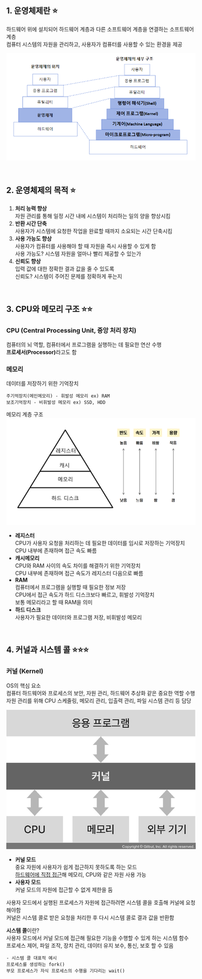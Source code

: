 ## 1. 운영체제란 ⭐

하드웨어 위에 설치되어 하드웨어 계층과 다른 소프트웨어 계층을 연결하는 소프트웨어 계층  
 컴퓨터 시스템의 자원을 관리하고, 사용자가 컴퓨터를 사용할 수 있는 환경을 제공

![alt text](./images/image-0.png)

<br>

## 2. 운영체제의 목적 ⭐

1. <b>처리 능력 향상</b>  
   자원 관리를 통해 일정 시간 내에 시스템이 처리하는 일의 양을 향상시킴
2. <b>반환 시간 단축</b>  
   사용자가 시스템에 요청한 작업을 완료할 때까지 소요되는 시간 단축시킴
3. <b>사용 가능도 향상</b>  
   사용자가 컴퓨터를 사용해야 할 때 자원을 즉시 사용할 수 있게 함  
   사용 가능도? 시스템 자원을 얼마나 빨리 제공할 수 있는가
4. <b>신뢰도 향상</b>  
   입력 값에 대한 정확한 결과 값을 줄 수 있도록  
   신뢰도? 시스템이 주어진 문제를 정확하게 푸는지

<br>

## 3. CPU와 메모리 구조 ⭐⭐

### CPU (Central Processing Unit, 중앙 처리 장치)

컴퓨터의 뇌 역할, 컴퓨터에서 프로그램을 실행하는 데 필요한 연산 수행  
<b>프로세서(Processor)</b>라고도 함

### 메모리

데이터를 저장하기 위한 기억장치

    주기억장치(메인메모리) - 휘발성 메모리 ex) RAM
    보조기억장치 - 비휘발성 메모리 ex) SSD, HDD

메모리 계층 구조  
![alt text](./images/image-1.png)

- <b>레지스터</b>  
  CPU가 사용자 요청을 처리하는 데 필요한 데이터를 임시로 저장하는 기억장치  
  CPU 내부에 존재하며 접근 속도 빠름
- <b>캐시메모리</b>  
  CPU와 RAM 사이의 속도 차이를 해결하기 위한 기억장치  
  CPU 내부에 존재하며 접근 속도가 레지스터 다음으로 빠름
- <b>RAM</b>  
  컴퓨터에서 프로그램을 실행할 때 필요한 정보 저장  
  CPU에서 접근 속도가 하드 디스크보다 빠르고, 휘발성 기억장치  
  보통 메모리라고 할 때 RAM을 의미
- <b>하드 디스크</b>  
  사용자가 필요한 데이터와 프로그램 저장, 비휘발성 메모리

<br>

## 4. 커널과 시스템 콜 ⭐⭐⭐

### 커널 (Kernel)

OS의 핵심 요소  
컴퓨터 하드웨어와 프로세스의 보안, 자원 관리, 하드웨어 추상화 같은 중요한 역할 수행  
자원 관리를 위해 CPU 스케줄링, 메모리 관리, 입출력 관리, 파일 시스템 관리 등 담당

![alt text](./images/image-2.png)

- <b>커널 모드</b>  
  중요 자원에 사용자가 쉽게 접근하지 못하도록 하는 모드  
  <u>하드웨어에 직접 접근</u>해 메모리, CPU와 같은 자원 사용 가능
- <b>사용자 모드</b>  
  커널 모드의 자원에 접근할 수 없게 제한을 둠

사용자 모드에서 실행된 프로세스가 자원에 접근하려면 시스템 콜을 호출해 커널에 요청해야함  
커널은 시스템 콜로 받은 요청을 처리한 후 다시 시스템 콜로 결과 값을 반환함

<b>시스템 콜</b>이란?  
사용자 모드에서 커널 모드에 접근해 필요한 기능을 수행할 수 있게 하는 시스템 함수  
프로세스 제어, 파일 조작, 장치 관리, 데이터 유지 보수, 통신, 보호 할 수 있음

    - 시스템 콜 대표적 예시
    프로세스를 생성하는 fork()
    부모 프로세스가 자식 프로세스의 수행을 기다리는 wait()
